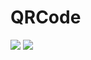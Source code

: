 # QRCode

[![](https://img.shields.io/badge/docs-stable-blue.svg)](https://jiegillet.github.io/QRCode.jl/stable)
[![](https://img.shields.io/badge/docs-dev-blue.svg)](https://jiegillet.github.io/QRCode.jl/dev)
